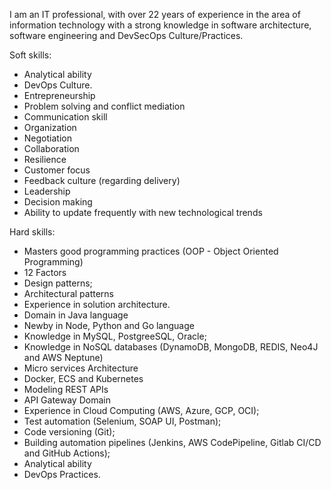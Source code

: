I am an IT professional, with over 22 years of experience in the area of information technology with a strong knowledge in software architecture, software engineering and DevSecOps Culture/Practices.

Soft skills:
- Analytical ability
- DevOps Culture.
- Entrepreneurship
- Problem solving and conflict mediation
- Communication skill
- Organization
- Negotiation
- Collaboration
- Resilience
- Customer focus
- Feedback culture (regarding delivery)
- Leadership
- Decision making
- Ability to update frequently with new technological trends

Hard skills:
- Masters good programming practices (OOP - Object Oriented Programming)
- 12 Factors
- Design patterns;
- Architectural patterns
- Experience in solution architecture.
- Domain in Java language
- Newby in Node, Python and Go language
- Knowledge in MySQL, PostgreeSQL, Oracle;
- Knowledge in NoSQL databases (DynamoDB, MongoDB, REDIS, Neo4J and AWS Neptune)
- Micro services Architecture
- Docker, ECS and Kubernetes
- Modeling REST APIs
- API Gateway Domain
- Experience in Cloud Computing (AWS, Azure, GCP, OCI);
- Test automation (Selenium, SOAP UI, Postman);
- Code versioning (Git);
- Building automation pipelines (Jenkins, AWS CodePipeline, Gitlab CI/CD and GitHub Actions);
- Analytical ability
- DevOps Practices.
